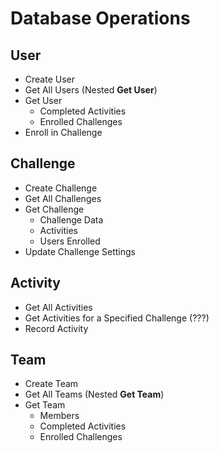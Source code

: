 # Database Operations

## User
* Create User
* Get All Users (Nested **Get User**)
* Get User
  * Completed Activities
  * Enrolled Challenges
* Enroll in Challenge

## Challenge
* Create Challenge
* Get All Challenges
* Get Challenge
  * Challenge Data
  * Activities
  * Users Enrolled
* Update Challenge Settings

## Activity
* Get All Activities
* Get Activities for a Specified Challenge (???)
* Record Activity

## Team
* Create Team
* Get All Teams (Nested **Get Team**)
* Get Team
  * Members
  * Completed Activities
  * Enrolled Challenges